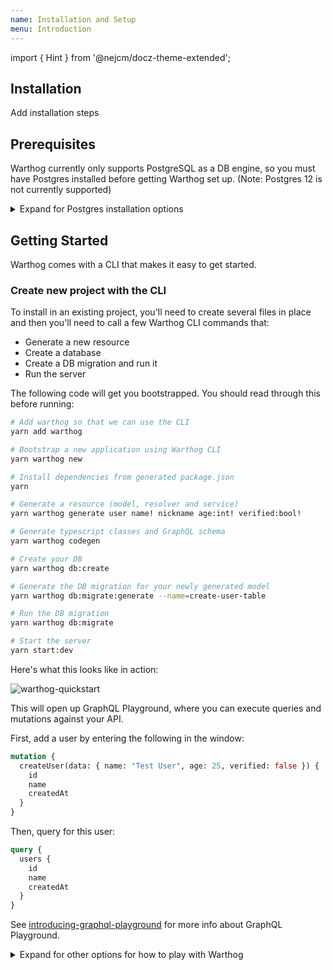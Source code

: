 ```yaml
---
name: Installation and Setup
menu: Introduction
---
```

import { Hint } from '@nejcm/docz-theme-extended';

## Installation

Add installation steps

## Prerequisites

Warthog currently only supports PostgreSQL as a DB engine, so you must have Postgres installed before getting Warthog set up. (Note: Postgres 12 is not currently supported)

<details>
<summary>Expand for Postgres installation options</summary>
<p>

### Homebrew (OSX)

If you're on OSX and have [homebrew](http://brew.sh/) and [homebrew-cask](https://github.com/caskroom/homebrew-cask) installed, you can simply run:

```bash
brew cask install postgres
```

Or you can install Homebrew's official version:

```bash
brew install postgresql
`brew --prefix`/opt/postgres/bin/createuser -s postgres
```

### Postgres.app (OSX)

Otherwise, you can install [Postgres.app](https://postgresapp.com/) manually.

### Docker

See the [warthog-starter](https://github.com/goldcaddy77/warthog-starter/pull/6/files) project for how to use Docker to run Postgres.

</p>
</details>

## Getting Started

Warthog comes with a CLI that makes it easy to get started.

### Create new project with the CLI

To install in an existing project, you'll need to create several files in place and then you'll need to call a few Warthog CLI commands that:

- Generate a new resource
- Create a database
- Create a DB migration and run it
- Run the server

The following code will get you bootstrapped. You should read through this before running:

```bash
# Add warthog so that we can use the CLI
yarn add warthog

# Bootstrap a new application using Warthog CLI
yarn warthog new

# Install dependencies from generated package.json
yarn

# Generate a resource (model, resolver and service)
yarn warthog generate user name! nickname age:int! verified:bool!

# Generate typescript classes and GraphQL schema
yarn warthog codegen

# Create your DB
yarn warthog db:create

# Generate the DB migration for your newly generated model
yarn warthog db:migrate:generate --name=create-user-table

# Run the DB migration
yarn warthog db:migrate

# Start the server
yarn start:dev
```

Here's what this looks like in action:

![warthog-quickstart](https://user-images.githubusercontent.com/573625/69854217-8967f380-1256-11ea-8492-dee07334501d.gif)

This will open up GraphQL Playground, where you can execute queries and mutations against your API.

First, add a user by entering the following in the window:

```graphql
mutation {
  createUser(data: { name: "Test User", age: 25, verified: false }) {
    id
    name
    createdAt
  }
}
```

Then, query for this user:

```graphql
query {
  users {
    id
    name
    createdAt
  }
}
```

See [introducing-graphql-playground](https://www.prisma.io/blog/introducing-graphql-playground-f1e0a018f05d) for more info about GraphQL Playground.

<details>
<summary>Expand for other options for how to play with Warthog</summary>
<p>

### Cloning the `warthog-starter` project

Another way to start playing with Warthog is to clone the [warthog-starter](https://github.com/goldcaddy77/warthog-starter) repo. To get the starter project up and running, do the following:

```bash
git clone git@github.com:goldcaddy77/warthog-starter.git
cd warthog-starter
yarn bootstrap
WARTHOG_AUTO_OPEN_PLAYGROUND=true yarn start:dev
```

### Running the examples in the Warthog repo

You can also clone the Warthog repo and run the examples in the [examples](./examples/README.md) folder.

```bash
git clone git@github.com:goldcaddy77/warthog.git
cd warthog/examples/01-simple-model
yarn bootstrap
yarn db:seed:dev
yarn start
```

This has a simple example in place to get you started. There are also a bunch of examples in the folder for more advanced use cases.

Note that the examples in the [examples](./examples/README.md) folder use relative import paths to call into Warthog. In your projects, you won't need to set this config value as it's only set to deal with the fact that it's using the Warthog core files without consuming the package from NPM. In your projects, you can omit this as I do in [warthog-starter](https://github.com/goldcaddy77/warthog-starter).

</p>
</details>

